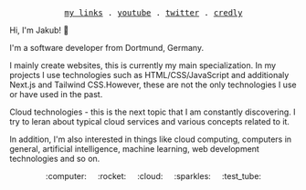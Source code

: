 <p align="center">
  <samp>
    <a href="https://jakubgania.io">my links</a> .
    <a href="https://www.youtube.com/@jakubganiasoftware/featured">youtube</a> .
    <a href="twitter.com/jakubgania">twitter</a> .
    <a href="https://www.credly.com/users/jakub-gania/badges">credly</a>
  </samp>
</p>

Hi, I'm Jakub! 👋

I'm a software developer from Dortmund, Germany.

I mainly create websites, this is currently my main specialization. In my projects I use technologies such as HTML/CSS/JavaScript and additionaly Next.js and Tailwind CSS.However, these are not the only technologies I use or have used in the past.

Cloud technologies - this is the next topic that I am constantly discovering. I try to leran about typical cloud services and various concepts related to it. 

In addition, I'm also interested in things like cloud computing, computers in general, artificial intelligence, machine learning, web development technologies and so on.

<!-- [![GitHub Followers](https://img.shields.io/github/followers/jakubgania?label=GitHub%20Followers!&style=social)](https://github.com/jakubgania) -->
<!-- [![YouTube Channel Subscribers](https://img.shields.io/youtube/channel/subscribers/UCpRXjQ_FgRfAqP6uIsA7UEQ?label=YouTube%20Subscribers!&style=social)](https://www.youtube.com/channel/UCpRXjQ_FgRfAqP6uIsA7UEQ?sub_confirmation=1) -->
<!-- [![Twitter Followers](https://img.shields.io/twitter/follow/jakubgania?label=Twitter%20Followers!&style=social)](https://twitter.com/intent/follow?screen_name=jakubgania) -->

<!-- --- -->

<!-- - :computer: &nbsp; I'm a software engineer specializing in full-stack web development. -->

<!-- - :rocket: &nbsp; I'm currently working on various projects. -->

<!-- - :cloud: &nbsp; I explore cloud technologies (mostly AWS). -->

<!-- - :sparkles: &nbsp; I'm learning something all the time! -->

<!-- - :iphone: &nbsp; First steps in the development of mobile applications - iOS. -->

<!-- - :test_tube: &nbsp; I like to experiment. -->

<!-- --- -->

<!-- [My Credly profile](https://www.credly.com/users/jakub-gania/badges) -->

<!-- ![aws-certified-cloud-practitioner-2](https://github.com/jakubgania/jakubgania/assets/21696393/9fa75a20-b641-4c5b-b6c9-31f0e1a723d1) -->

<!-- :computer: &nbsp; :rocket: &nbsp; :cloud: &nbsp; :sparkles: &nbsp; :test_tube:  -->

<center>
  <p align = "center">
    :computer: &nbsp;  &nbsp; :rocket: &nbsp;  &nbsp; :cloud: &nbsp;  &nbsp; :sparkles: &nbsp;  &nbsp; :test_tube: 
  </p>
</center>

<!-- :test_tube: -->

<!--
**jakubgania/jakubgania** is a ✨ _special_ ✨ repository because its `README.md` (this file) appears on your GitHub profile.

Here are some ideas to get you started:

- 🔭 I’m currently working on ...
- 🌱 I’m currently learning ...
- 👯 I’m looking to collaborate on ...
- 🤔 I’m looking for help with ...
- 💬 Ask me about ...
- 📫 How to reach me: ...
- 😄 Pronouns: ...
- ⚡ Fun fact: ...
-->
